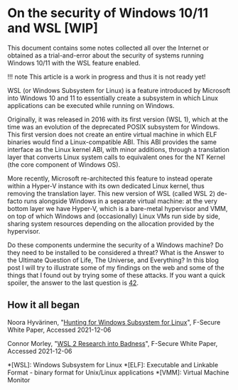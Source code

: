 # On the security of Windows 10/11 and WSL [WIP]

This document contains some notes collected all over the Internet or obtained as
a trial-and-error about the security of systems running Windows 10/11 with the
WSL feature enabled.

!!! note
    This article is a work in progress and thus it is not ready yet!

WSL (or Windows Subsystem for Linux) is a feature introduced by Microsoft into
Windows 10 and 11 to essentially create a subsystem in which Linux applications
can be executed while running on Windows.

Originally, it was released in 2016 with its first version (WSL 1), which at the
time was an evolution of the deprecated POSIX subsystem for Windows. This first
version does not create an entire virtual machine in which ELF binaries would
find a Linux-compatible ABI. This ABI provides the same interface as the Linux
kernel ABI, with minor additions, through a translation layer that converts
Linux system calls to equivalent ones for the NT Kernel (the core component of
Windows OS).

More recently, Microsoft re-architected this feature to instead operate within a
Hyper-V instance with its own dedicated Linux kernel, thus removing the
translation layer. This new version of WSL (called WSL 2) de-facto runs
alongside Windows in a separate virtual machine: at the very bottom layer we
have Hyper-V, which is a bare-metal hypervisor and VMM, on top of which Windows
and (occasionally) Linux VMs run side by side, sharing system resources
depending on the allocation provided by the hypervisor.

Do these components undermine the security of a Windows machine? Do they need to
be installed to be considered a threat? What is the Answer to the Ultimate
Question of Life, The Universe, and Everything? In this blog post I will try to
illustrate some of my findings on the web and some of the things that I found
out by trying some of these attacks. If you want a quick spoiler, the answer to
the last question is [42](https://en.wikipedia.org/wiki/Phrases_from_The_Hitchhiker%27s_Guide_to_the_Galaxy#Answer_to_the_Ultimate_Question_of_Life,_the_Universe,_and_Everything_(42)).

## How it all began

<!-- References -->

[^1]:
  Noora Hyvärinen, "[Hunting for Windows Subsystem for Linux][hunting]", F-Secure White Paper, Accessed 2021-12-06

[^2]:
  Connor Morley, "[WSL 2 Research into Badness][into-badness]", F-Secure White Paper, Accessed 2021-12-06

[^3]: CheckPoint Research, "[Beware of the Bashware: A New Method for Any Malware to Bypass Security Solutions][beware-bashware]", Blog Post, Accessed 2021-12-06

<!-- URLs -->

<!-- https://blog.f-secure.com/wsl2-the-other-other-attack-surface/ -->
[into-badness]: https://img.en25.com/Web/FSecure/%7B87c32f0e-962d-4454-b244-1bb8908968d4%7D_WSL-2-RESEARCH.pdf

[hunting]: https://blog.f-secure.com/hunting-for-windows-subsystem-for-linux/

[beware-bashware]: https://research.checkpoint.com/2017/beware-bashware-new-method-malware-bypass-security-solutions/
<!-- https://www.theregister.com/2017/09/12/microsoft_downplays_bashware_malware_threat/ -->

[windows-antivirus]: https://docs.microsoft.com/en-us/archive/blogs/wsl/wsl-antivirus-and-firewall-compatibility

[elf-revshell]: https://blog.lumen.com/no-longer-just-theory-black-lotus-labs-uncovers-linux-executables-deployed-as-stealth-windows-loaders/
<!-- https://www.theregister.com/2021/09/17/windows_subsystem_for_linux_malware/ -->
<!-- https://www.bleepingcomputer.com/news/security/new-malware-uses-windows-subsystem-for-linux-for-stealthy-attacks/ -->

[wsl-youtube]: https://www.youtube.com/watch?v=_p3RtkwstNk

<!-- https://www.bleepingcomputer.com/news/microsoft/windows-subsystem-for-linux-2-bypasses-the-windows-10-firewall/ -->
<!-- https://medium.com/@gulfsteve/hacking-with-wsl2-ede3e649e08d -->
<!-- https://www.youtube.com/watch?v=cPJTp8x-lA4 -->

<!-- https://www.fortinet.com/blog/threat-research/offense-and-defense-a-tale-of-two-sides-bypass-uac -->

<!-- Abbreviations -->

*[WSL]: Windows Subsystem for Linux
*[ELF]: Executable and Linkable Format - binary format for Unix/Linux applications
*[VMM]: Virtual Machine Monitor

